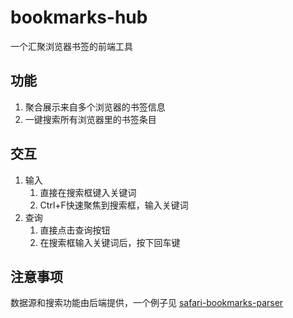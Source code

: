 # bookmarks-hub

一个汇聚浏览器书签的前端工具

## 功能

1. 聚合展示来自多个浏览器的书签信息
1. 一键搜索所有浏览器里的书签条目

## 交互

1. 输入
   1. 直接在搜索框键入关键词
   1. Ctrl+F快速聚焦到搜索框，输入关键词
1. 查询
   1. 直接点击查询按钮
   1. 在搜索框输入关键词后，按下回车键

## 注意事项

数据源和搜索功能由后端提供，一个例子见 [safari-bookmarks-parser](https://github.com/jelif-zhang/safari-bookmarks-parser)
